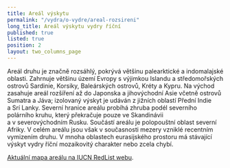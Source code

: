 ```yaml
---
title: Areál výskytu
permalink: "/vydra/o-vydre/areal-rozsireni"
long_title: Areál výskytu vydry říční
published: true
listed: true
position: 2
layout: two_columns_page
---
```

Areál druhu je značně rozsáhlý, pokrývá většinu palearktické
a indomalajské oblasti. Zahrnuje většinu území Evropy s výjimkou Islandu
a středomořských ostrovů Sardinie, Korsiky, Baleárských ostrovů, Kréty
a Kypru. Na východ zasahuje areál rozšíření až do Japonska
a jihovýchodní Asie včetně ostrovů Sumatra a Jáva; izolovaný výskyt je
udáván z jižních oblastí Přední Indie a Srí Lanky. Severní hranice
areálu probíhá zhruba podél severního polárního kruhu, který překračuje
pouze ve Skandinávii a v severovýchodním Rusku. Součástí areálu je
polopouštní oblast severní Afriky. V celém areálu jsou však
v současnosti mezery vzniklé recentním vymizením druhu. V mnoha
oblastech eurasijského prostoru má stávající výskyt vydry říční
mozaikovitý charakter nebo zcela chybí.

[Aktuální mapa areálu na IUCN RedList webu][1].


[1]: http://maps.iucnredlist.org/map.html?id=12419 "IUCN Lutra lutra map"
